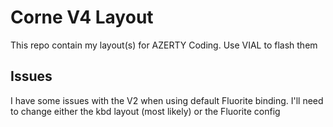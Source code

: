 # Corne V4 Layout

This repo contain my layout(s) for AZERTY Coding. Use VIAL to flash them

## Issues

I have some issues with the V2 when using default Fluorite binding.
I'll need to change either the kbd layout (most likely) or the Fluorite config
